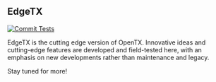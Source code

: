 ## EdgeTX

[![Commit Tests](https://github.com/EdgeTX/edgetx/actions/workflows/actions.yml/badge.svg)](https://github.com/EdgeTX/edgetx/actions/workflows/actions.yml)

EdgeTX is the cutting edge version of OpenTX. Innovative ideas and cutting-edge features are developed and field-tested here, with an emphasis on new developments rather than maintenance and legacy.

Stay tuned for more!
